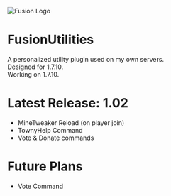 ![Fusion Logo](https://i.imgur.com/pa9g9Kc.png)
# FusionUtilities
A personalized utility plugin used on my own servers.\
Designed for 1.7.10.\
Working on 1.7.10.

# Latest Release: 1.02
- MineTweaker Reload (on player join)
- TownyHelp Command
- Vote & Donate commands

# Future Plans
- Vote Command

